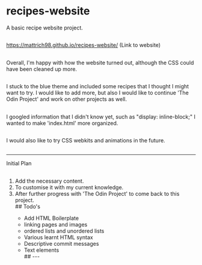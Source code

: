 # recipes-website
A basic recipe website project.
##
https://mattrich98.github.io/recipes-website/ (Link to website)
##
##
Overall, I'm happy with how the website turned out, although the CSS could have been cleaned up more.
##
I stuck to the blue theme and included some recipes that I thought I might want to try. I would like to add more, but also I would like to continue 'The Odin Project' and work on other projects as well.
##
I googled information that I didn't know yet, such as "display: inline-block;" I wanted to make 'index.html' more organized.
##
I would also like to try CSS webkits and animations in the future.
##
##
##
---
Initial Plan
##
<ol>
<li>Add the necessary content.</li>
<li>To customise it with my current knowledge.</li>
<li>After further progress with 'The Odin Project' to come back to this project.</li>
##
Todo's
<ul>
<li>Add HTML Boilerplate</li>
<li>linking pages and images</li>
<li>ordered lists and unordered lists</li>
<li>Various learnt HTML syntax</li>
<li>Descriptive commit messages</li>
<li>Text elements</li>
##
---
